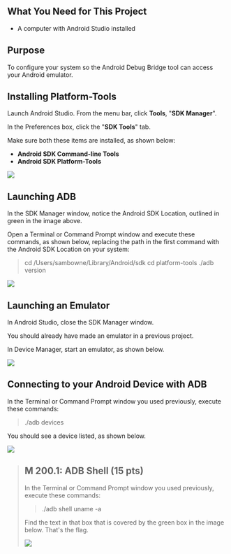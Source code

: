 ﻿## What You Need for This Project

-   A computer with Android Studio installed

## Purpose

To configure your system so the Android Debug Bridge tool can access your Android emulator.

## Installing Platform-Tools

Launch Android Studio. From the menu bar, click **Tools**, "**SDK Manager**".

In the Preferences box, click the "**SDK Tools**" tab.

Make sure both these items are installed, as shown below:

-   **Android SDK Command-line Tools**
-   **Android SDK Platform-Tools**

![](https://samsclass.info/128/proj/M200-1.png)

## Launching ADB

In the SDK Manager window, notice the Android SDK Location, outlined in green in the image above.

Open a Terminal or Command Prompt window and execute these commands, as shown below, replacing the path in the first command with the Android SDK Location on your system:

> cd /Users/sambowne/Library/Android/sdk
> cd platform-tools
> ./adb version

![](https://samsclass.info/128/proj/M200-2.png)

## Launching an Emulator

In Android Studio, close the SDK Manager window.

You should already have made an emulator in a previous project.

In Device Manager, start an emulator, as shown below.

![](https://samsclass.info/128/proj/M200-3.png)

## Connecting to your Android Device with ADB

In the Terminal or Command Prompt window you used previously, execute these commands:

> ./adb devices

You should see a device listed, as shown below.

![](https://samsclass.info/128/proj/M200-4.png)

> ## M 200.1: ADB Shell (15 pts)
> 
> In the Terminal or Command Prompt window you used previously, execute these commands:
> 
> > ./adb shell
> > uname -a
> 
> Find the text in that box that is covered by the green box in the image below. That's the flag.
> 
> ![](https://samsclass.info/128/proj/M200-5.png)



